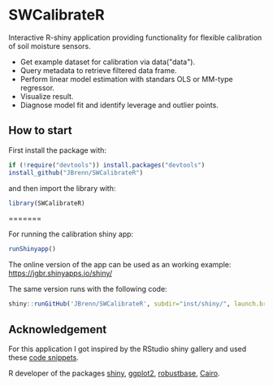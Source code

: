# SWCalibrateR

Interactive R-shiny application providing functionality for flexible calibration of soil moisture sensors.
* Get example dataset for calibration via data("data").
* Query metadata to retrieve filtered data frame.
* Perform linear model estimation with standars OLS or MM-type regressor.
* Visualize result.
* Diagnose model fit and identify leverage and outlier points. 

## How to start

First install the package with:

```R
if (!require("devtools")) install.packages("devtools")
install_github("JBrenn/SWCalibrateR")
```

and then import the library with:

```R
library(SWCalibrateR)
```

=======

For running the calibration shiny app:

```R
runShinyapp()
```

The online version of the app can be used as an working example:
https://jgbr.shinyapps.io/shiny/

The same version runs with the following code:
```R
shiny::runGitHub('JBrenn/SWCalibrateR', subdir="inst/shiny/", launch.browser = TRUE)
```
## Acknowledgement

For this application I got inspired by the RStudio shiny gallery and used these [code snippets](http://shiny.rstudio.com/gallery/plot-interaction-exclude.html).

R developer of the packages [shiny](https://shiny.rstudio.com), [ggplot2](https://ggplot2.tidyverse.org), [robustbase](https://cran.r-project.org/web/packages/robustbase/index.html), [Cairo](https://cran.r-project.org/web/packages/Cairo/index.html).


